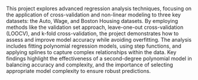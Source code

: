 This project explores advanced regression analysis techniques, focusing on the application of cross-validation and non-linear modeling to three key datasets: the Auto, Wage, and Boston Housing datasets. By employing methods like the validation set approach, leave-one-out cross-validation (LOOCV), and k-fold cross-validation, the project demonstrates how to assess and improve model accuracy while avoiding overfitting. The analysis includes fitting polynomial regression models, using step functions, and applying splines to capture complex relationships within the data. Key findings highlight the effectiveness of a second-degree polynomial model in balancing accuracy and complexity, and the importance of selecting appropriate model complexity to ensure robust predictions.
